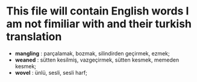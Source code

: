 # This file will contain English words I am not fimiliar with and their turkish translation

- **mangling** : parçalamak, bozmak, silindirden geçirmek, ezmek;
- **weaned** : sütten kesilmiş, vazgeçirmek, sütten kesmek, memeden kesmek;
- **wovel** : ünlü, sesli, sesli harf;